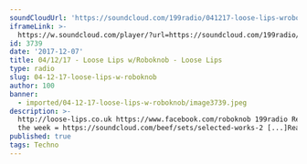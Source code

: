 ```yaml
---
soundCloudUrl: 'https://soundcloud.com/199radio/041217-loose-lips-wroboknob'
iframeLink: >-
  https://w.soundcloud.com/player/?url=https://soundcloud.com/199radio/041217-loose-lips-wroboknob&color=00aabb&auto_play=false&hide_related=false&show_comments=true&show_user=true&show_reposts=false
id: 3739
date: '2017-12-07'
title: 04/12/17 - Loose Lips w/Roboknob - Loose Lips
type: radio
slug: 04-12-17-loose-lips-w-roboknob
author: 100
banner:
  - imported/04-12-17-loose-lips-w-roboknob/image3739.jpeg
description: >-
  http://loose-lips.co.uk https://www.facebook.com/roboknob 199radio Release of
  the week = https://soundcloud.com/beef/sets/selected-works-2 [...]Read More...
published: true
tags: Techno
---
```

